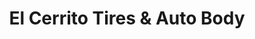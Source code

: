 ---
title: "El Cerrito Tires & Auto Body"
url: /albany/el-cerrito-tires-and-auto-body/
shop: car repair
---